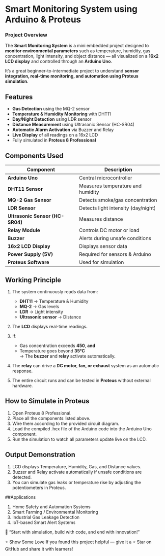 # Smart Monitoring System using Arduino & Proteus

### Project Overview
The **Smart Monitoring System** is a mini embedded project designed to **monitor environmental parameters** such as temperature, humidity, gas concentration, light intensity, and object distance — all visualized on a **16x2 LCD display** and controlled through an **Arduino Uno**.

It’s a great beginner-to-intermediate project to understand **sensor integration, real-time monitoring, and automation using Proteus simulation**.

## Features
- **Gas Detection** using the MQ-2 sensor  
- **Temperature & Humidity Monitoring** with DHT11  
- **Day/Night Detection** using LDR sensor  
- **Distance Measurement** using Ultrasonic Sensor (HC-SR04)  
- **Automatic Alarm Activation** via Buzzer and Relay  
- **Live Display** of all readings on a 16x2 LCD  
- Fully simulated in **Proteus 8 Professional**

## Components Used
| Component | Description |
|------------|-------------|
| **Arduino Uno** | Central microcontroller |
| **DHT11 Sensor** | Measures temperature and humidity |
| **MQ-2 Gas Sensor** | Detects smoke/gas concentration |
| **LDR Sensor** | Detects light intensity (day/night) |
| **Ultrasonic Sensor (HC-SR04)** | Measures distance |
| **Relay Module** | Controls DC motor or load |
| **Buzzer** | Alerts during unsafe conditions |
| **16x2 LCD Display** | Displays sensor data |
| **Power Supply (5V)** | Required for sensors & Arduino |
| **Proteus Software** | Used for simulation |

## Working Principle
1. The system continuously reads data from:
   - **DHT11** → Temperature & Humidity  
   - **MQ-2** → Gas levels  
   - **LDR** → Light intensity  
   - **Ultrasonic sensor** → Distance

2. The **LCD** displays real-time readings.

3. If:
   - Gas concentration exceeds **450**, **and**
   - Temperature goes beyond **35°C**  
   → The **buzzer** and **relay** activate automatically.

4. The **relay** can drive a **DC motor, fan, or exhaust** system as an automatic response.

5. The entire circuit runs and can be tested in **Proteus** without external hardware.

## How to Simulate in Proteus
1. Open Proteus 8 Professional.
2. Place all the components listed above.
3. Wire them according to the provided circuit diagram.
4. Load the compiled .hex file of the Arduino code into the Arduino Uno component.
5. Run the simulation to watch all parameters update live on the LCD.

## Output Demonstration
1. LCD displays Temperature, Humidity, Gas, and Distance values.
2. Buzzer and Relay activate automatically if unsafe conditions are detected.
3. You can simulate gas leaks or temperature rise by adjusting the potentiometers in Proteus.

##Applications
1. Home Safety and Automation Systems
2. Smart Farming / Environmental Monitoring
3. Industrial Gas Leakage Detection
4. IoT-based Smart Alert Systems

💬 “Start with simulation, build with code, and end with innovation!”

⭐ Show Some Love
If you found this project helpful —
give it a ⭐ Star on GitHub and share it with learners!
